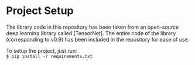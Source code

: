 # Project Setup

The library code in this repository has been taken from an open-source deep learning library called [TensorNet]. The entire code of the library (corresponding to v0.9) has been included in the repository for ease of use.

To setup the project, just run:  
`$ pip install -r requirements.txt`
